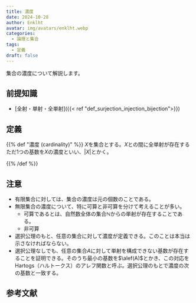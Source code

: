 ```yaml
---
title: 濃度
date: 2024-10-28
author: Enklht
avatar: img/avatars/enklht.webp
categories:
  - 論理と集合
tags:
  - 定義
draft: false
---
```


集合の濃度について解説します。

<!--more-->

## 前提知識

- [全射・単射・全単射]({{< ref "def_surjection_injection_bijection">}})

## 定義

{{% def "濃度 (cardinality)" %}}
$X$を集合とする。$X$との間に全単射が存在するただ1つの基数を$X$の濃度といい、$|X|$とかく。

{{% /def %}}

## 注意

- 有限集合に対しては、集合の濃度は元の個数のことである。
- 無限集合の濃度について、特に可算と非可算を分けて考えることが多い。
  - 可算であるとは、自然数全体の集合$\mathbb{N}$からの単射が存在することである。
  - 非可算
- 選択公理のもと、任意の集合に対して濃度が定義できる。このことは本当は示さなければならない。
- 選択公理なしでも、任意の集合$A$に対して単射を構成できない基数が存在することを証明できる。そのうち最小の基数を$\alef(A)$とかき、この対応をHartogs（ハルトークス）のアレフ関数と呼ぶ。選択公理のもとで濃度の次の基数と一致する。

## 参考文献
